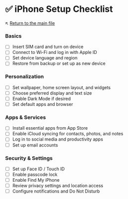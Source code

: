 # ✅ iPhone Setup Checklist

↖️ [Return to the main file](../README.md)

### Basics
- [ ] Insert SIM card and turn on device
- [ ] Connect to Wi-Fi and log in with Apple ID
- [ ] Set device language and region
- [ ] Restore from backup or set up as new device

### Personalization
- [ ] Set wallpaper, home screen layout, and widgets
- [ ] Choose preferred display and text size
- [ ] Enable Dark Mode if desired
- [ ] Set default apps and browser

### Apps & Services
- [ ] Install essential apps from App Store
- [ ] Enable iCloud syncing for contacts, photos, and notes
- [ ] Log in to social media and productivity apps
- [ ] Set up email accounts

### Security & Settings
- [ ] Set up Face ID / Touch ID
- [ ] Enable passcode lock
- [ ] Enable Find My iPhone
- [ ] Review privacy settings and location access
- [ ] Configure notifications and Do Not Disturb
